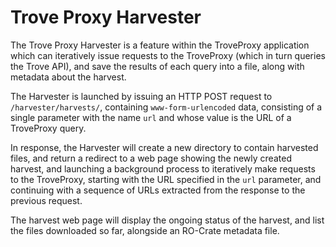 # Trove Proxy Harvester

The Trove Proxy Harvester is a feature within the TroveProxy application which can iteratively issue
requests to the TroveProxy (which in turn queries the Trove API), and save the results of each query
into a file, along with metadata about the harvest.

The Harvester is launched by issuing an HTTP POST request to `/harvester/harvests/`, containing
`www-form-urlencoded` data, consisting of a single parameter with the name `url` and whose value
is the URL of a TroveProxy query.

In response, the Harvester will create a new directory to contain harvested files, and return a redirect
to a web page showing the newly created harvest, and launching a background process to iteratively
make requests to the TroveProxy, starting with the URL specified in the `url` parameter, and continuing
with a sequence of URLs extracted from the response to the previous request.

The harvest web page will display the ongoing status of the harvest, and list the files downloaded so
far, alongside an RO-Crate metadata file.

